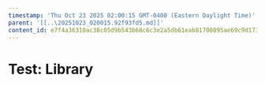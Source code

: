 ```yaml
---
timestamp: 'Thu Oct 23 2025 02:00:15 GMT-0400 (Eastern Daylight Time)'
parent: '[[..\20251023_020015.92f93fd5.md]]'
content_id: e7f4a36310ac38c05d9b543b68c6c3e2a5db61eab81700895ae69c9d173cbe93
---
```


# Test: Library
